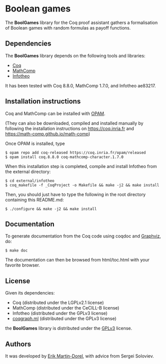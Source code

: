 # Boolean games

The **BoolGames** library for the Coq proof assistant gathers a formalisation of Boolean games with random formulas as payoff functions.

## Dependencies

The **BoolGames** library depends on the following tools and libraries:

- [Coq](https://coq.inria.fr/)
- [MathComp](https://math-comp.github.io/math-comp)
- [Infotheo](https://staff.aist.go.jp/reynald.affeldt/shannon/)

It has been tested with Coq 8.8.0, MathComp 1.7.0, and Infotheo ae83217.

## Installation instructions

Coq and MathComp can be installed with [OPAM](https://opam.ocaml.org).

(They can also be downloaded, compiled and installed manually by
following the installation instructions on https://coq.inria.fr and
https://math-comp.github.io/math-comp)

Once OPAM is installed, type

```
$ opam repo add coq-released https://coq.inria.fr/opam/released
$ opam install coq.8.8.0 coq-mathcomp-character.1.7.0
```

When this installation step is completed, compile and install Infotheo
from the external directory:

```
$ cd external/infotheo
$ coq_makefile -f _CoqProject -o Makefile && make -j2 && make install
```

Then, you should just have to type the following in the root directory
containing this README.md:

```
$ ./configure && make -j2 && make install
```

## Documentation

To generate documentation from the Coq code using coqdoc and
[Graphviz](https://www.graphviz.org/), do:

    $ make doc

The documentation can then be browsed from html/toc.html with
your favorite browser.

## License

Given its dependencies:

- Coq (distributed under the LGPLv2.1 license)
- MathComp (distributed under the CeCILL-B license)
- Infotheo (distributed under the GPLv3 license)
- [coqgraph.ml](./coqgraph.ml) (distributed under the GPLv3 license)

the **BoolGames** library is distributed under the [GPLv3](./LICENSE) license.

## Authors

It was developed by [Erik Martin-Dorel](https://github.com/erikmd),
with advice from Sergei Soloviev.
